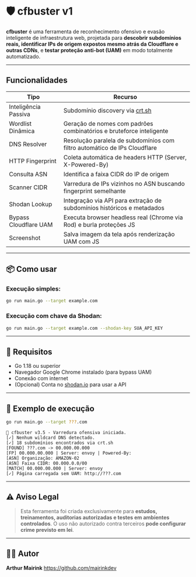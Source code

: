# 🛡️ cfbuster v1 

**cfbuster** é uma ferramenta de reconhecimento ofensivo e evasão inteligente de infraestrutura web, projetada para **descobrir subdomínios reais, identificar IPs de origem expostos mesmo atrás da Cloudflare e outras CDNs**, e **testar proteção anti-bot (UAM)** em modo totalmente automatizado.

---

## Funcionalidades

| Tipo     | Recurso |
|----------|---------|
|  Inteligência Passiva | Subdomínio discovery via [crt.sh](https://crt.sh) |
|  Wordlist Dinâmica | Geração de nomes com padrões combinatórios e bruteforce inteligente |
|  DNS Resolver | Resolução paralela de subdomínios com filtro automático de IPs Cloudflare |
|  HTTP Fingerprint | Coleta automática de headers HTTP (Server, X-Powered-By) |
|  Consulta ASN | Identifica a faixa CIDR do IP de origem |
|  Scanner CIDR | Varredura de IPs vizinhos no ASN buscando fingerprint semelhante |
|  Shodan Lookup | Integração via API para extração de subdomínios históricos e metadados |
|  Bypass Cloudflare UAM | Executa browser headless real (Chrome via Rod) e burla proteções JS |
|  Screenshot | Salva imagem da tela após renderização UAM com JS |

---

## 📦 Como usar

### Execução simples:
```bash
go run main.go --target example.com
```

### Execução com chave da Shodan:
```bash
go run main.go --target example.com --shodan-key SUA_API_KEY
```

---

## 🧰 Requisitos

- Go 1.18 ou superior
- Navegador Google Chrome instalado (para bypass UAM)
- Conexão com internet
- (Opcional) Conta no [shodan.io](https://shodan.io) para usar a API

---

## 📂 Exemplo de execução

```bash
go run main.go --target ???.com
```

```
🚀 cfbuster v3.5 - Varredura ofensiva iniciada.
[✓] Nenhum wildcard DNS detectado.
[✓] 18 subdomínios encontrados via crt.sh
[FOUND] ???.com -> 00.000.00.000
[FP] 00.000.00.000 | Server: envoy | Powered-By:
[ASN] Organização: AMAZON-02
[ASN] Faixa CIDR: 00.000.0.0/00
[MATCH] 00.000.00.000 | Server: envoy
[✓] Página carregada sem UAM: http://???.com
```

---

## ⚠️ Aviso Legal

> Esta ferramenta foi criada exclusivamente para **estudos, treinamentos, auditorias autorizadas e testes em ambientes controlados**.
> O uso não autorizado contra terceiros **pode configurar crime previsto em lei**.

---

## 👨‍💻 Autor

**Arthur Mairink**
https://github.com/mairinkdev
